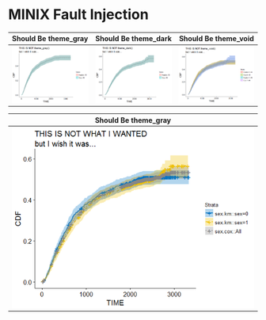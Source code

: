 # MINIX Fault Injection




Should Be theme_gray                                                                                                             |Should Be theme_dark                                                                                                             |Should Be theme_void                                                                                                             |
:-------------------------------------------------------------------------------------------------------------------------------:|:-------------------------------------------------------------------------------------------------------------------------------:|:-------------------------------------------------------------------------------------------------------------------------------:|
![Showing NOT theme_gray()](https://github.com/PhonePong/ece565/blob/master/minix_test_data/ggsurvplot_issue/not_theme_gray.png) |![Showing NOT theme_dark()](https://github.com/PhonePong/ece565/blob/master/minix_test_data/ggsurvplot_issue/not_theme_dark.png) |![Showing NOT theme_void()](https://github.com/PhonePong/ece565/blob/master/minix_test_data/ggsurvplot_issue/not_theme_void.png) |



Should Be theme_gray                                                                                                             |
:-------------------------------------------------------------------------------------------------------------------------------:|
![Undesired Result](https://github.com/PhonePong/ece565/blob/master/minix_test_data/ggsurvplot_issue/not_what_I_wanted.png)      |


